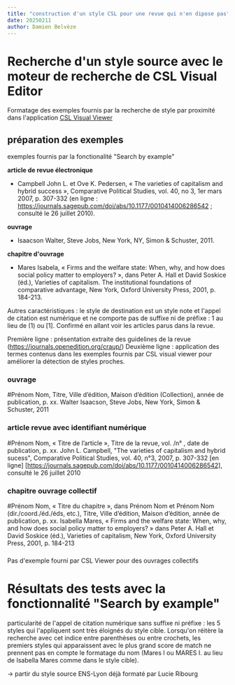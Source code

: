 ```yaml
---
title: "construction d'un style CSL pour une revue qui n'en dipose pas"
date: 20250211
author: Damien Belvèze
---
```


# Recherche d'un style source avec le moteur de recherche de CSL Visual Editor 

Formatage des exemples fournis par la recherche de style par proximité dans l'application [CSL Visual Viewer](https://editor.citationstyles.org/searchByExample/)

## préparation des exemples

exemples fournis par la fonctionalité "Search by example"

**article de revue électronique**
- Campbell John L. et Ove K. Pedersen, « The varieties of capitalism and hybrid success », Comparative Political Studies, vol. 40, no 3, 1er mars 2007, p. 307-332 (en ligne : https://journals.sagepub.com/doi/abs/10.1177/0010414006286542 ; consulté le 26 juillet 2010).  

**ouvrage**
- Isaacson Walter, Steve Jobs, New York, NY, Simon & Schuster, 2011.  

**chapitre d'ouvrage**
- Mares Isabela, « Firms and the welfare state: When, why, and how does social policy matter to employers? », dans Peter A. Hall et David Soskice (éd.), Varieties of capitalism. The institutional foundations of comparative advantage, New York, Oxford University Press, 2001, p. 184-213.  

Autres caractéristiques : le style de destination est un style note et l'appel de citation est numérique et ne comporte pas de suffixe ni de préfixe : 1 au lieu de (1) ou [1]. 
Confirmé en allant voir les articles parus dans la revue. 


Première ligne : présentation extraite des guidelines de la revue (https://journals.openedition.org/craup/)
Deuxième ligne : application des termes contenus dans les exemples fournis par CSL visual viewer pour améliorer la détection de styles proches.

### ouvrage

#Prénom Nom, Titre, Ville d’édition, Maison d’édition (Collection), année de publication, p. xx.
Walter Isaacson, Steve Jobs, New York, Simon & Schuster, 2011

### article revue avec identifiant numérique 

#Prénom Nom, « Titre de l’article », Titre de la revue, vol. /n° , date de publication, p. xx.
John L. Campbell, "The varieties of capitalism and hybrid sucess", Comparative Political Studies, vol. 40, n°3, 2007, p. 307-332 [en ligne] [https://journals.sagepub.com/doi/abs/10.1177/0010414006286542], consulté le 26 juillet 2010


### chapitre ouvrage collectif

#Prénom Nom, « Titre du chapitre », dans Prénom Nom et Prénom Nom (dir./coord./éd./éds, etc.), Titre, Ville d’édition, Maison d’édition, année de publication, p. xx.
Isabella Mares, « Firms and the welfare state: When, why, and how does social policy matter to employers? » dans Peter A. Hall et David Soskice (éd.), Varieties of capitalism, New York, Oxford University Press, 2001, p. 184-213

### 

Pas d'exemple fourni par CSL Viewer pour des ouvrages collectifs

##



# Résultats des tests avec la fonctionnalité "Search by example"

particularité de l'appel de citation numérique sans suffixe ni préfixe : les 5 styles qui l'appliquent sont très éloignés du style cible. 
Lorsqu'on réitère la recherche avec cet indice entre parenthèses ou entre crochets, les premiers styles qui apparaissent avec le plus grand score de match ne prennent pas en compte le formatage du nom (Mares I ou MARES I. au lieu de Isabella Mares comme dans le style cible). 

-> partir du style source ENS-Lyon déjà formaté par Lucie Ribourg


